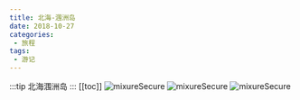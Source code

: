 ```yaml
---
title: 北海-涠洲岛
date: 2018-10-27
categories:
 - 旅程
tags:
 - 游记
---
```


:::tip
北海涠洲岛
:::
[[toc]]
<img src="http://qny.panhuaqing.cn/IMG_20180517_121913.jpg" alt="mixureSecure">
<img src="http://qny.panhuaqing.cn/IMG_20180516_134456.jpg" alt="mixureSecure">
<img src="http://qny.panhuaqing.cn/IMG_20180517_185054.jpg" alt="mixureSecure">
